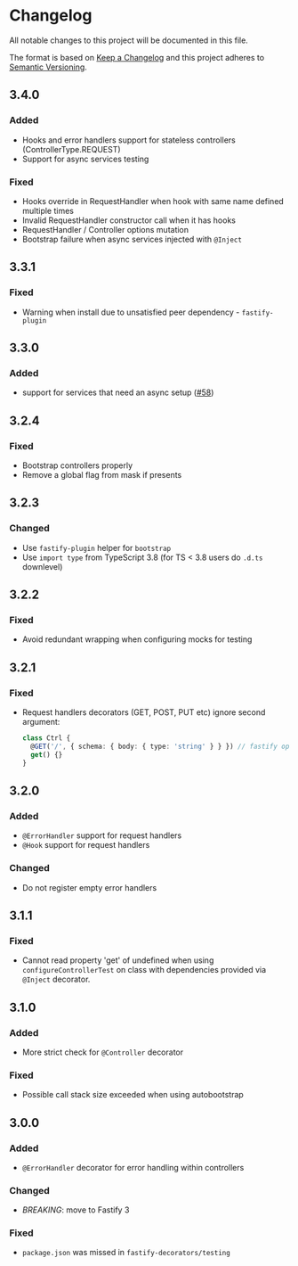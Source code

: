 # Changelog
All notable changes to this project will be documented in this file.

The format is based on [Keep a Changelog](https://keepachangelog.com/en/1.0.0/)
and this project adheres to [Semantic Versioning](https://semver.org/spec/v2.0.0.html).

## 3.4.0
### Added
- Hooks and error handlers support for stateless controllers (ControllerType.REQUEST)
- Support for async services testing

### Fixed
- Hooks override in RequestHandler when hook with same name defined multiple times
- Invalid RequestHandler constructor call when it has hooks
- RequestHandler / Controller options mutation
- Bootstrap failure when async services injected with `@Inject`

## 3.3.1
### Fixed
- Warning when install due to unsatisfied peer dependency - `fastify-plugin`

## 3.3.0
### Added
- support for services that need an async setup ([#58](https://github.com/L2jLiga/fastify-decorators/issues/58))

## 3.2.4
### Fixed
- Bootstrap controllers properly
- Remove a global flag from mask if presents

## 3.2.3
### Changed
- Use `fastify-plugin` helper for `bootstrap`
- Use `import type` from TypeScript 3.8 (for TS < 3.8 users do `.d.ts` downlevel)

## 3.2.2
### Fixed
- Avoid redundant wrapping when configuring mocks for testing

## 3.2.1
### Fixed
- Request handlers decorators (GET, POST, PUT etc) ignore second argument:
   ```typescript
   class Ctrl {
     @GET('/', { schema: { body: { type: 'string' } } }) // fastify options were ignored
     get() {}
   }
   ```

## 3.2.0
### Added
- `@ErrorHandler` support for request handlers
- `@Hook` support for request handlers

### Changed
- Do not register empty error handlers

## 3.1.1
### Fixed
- Cannot read property 'get' of undefined when using `configureControllerTest` on class with dependencies provided via `@Inject` decorator.

## 3.1.0
### Added
- More strict check for `@Controller` decorator

### Fixed
- Possible call stack size exceeded when using autobootstrap

## 3.0.0
### Added
- `@ErrorHandler` decorator for error handling within controllers

### Changed
- *BREAKING*: move to Fastify 3

### Fixed
- `package.json` was missed in `fastify-decorators/testing`
